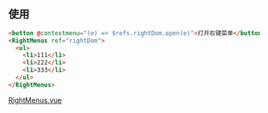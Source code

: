 ## 使用

```html
<button @contextmenu="(e) => $refs.rightDom.open(e)">打开右键菜单</button>
<RightMenus ref="rightDom">
  <ul>
    <li>111</li>
    <li>222</li>
    <li>333</li>
  </ul>
</RightMenus>
```

[RightMenus.vue](./RightMenus.vue)
